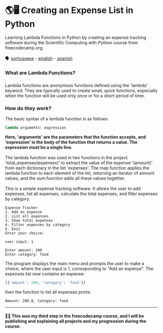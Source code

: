 # 🌎🖥 Creating an Expense List in Python
Learning Lambda Functions in Python by creating an expense tracking software during the Scientific Computing with Python course from freecodecamp.org.
<br>
<br>
🗣️ [portuguese](https://github.com/matheuusventura/lambda-functions-freecodecamp) - [english](https://github.com/matheuusventura/lambda-functions-freecodecamp/blob/main/README-english.md) - [spanish](https://web.whatsapp.com/)
<h3>What are Lambda Functions?<h3></h3>
Lambda functions are anonymous functions defined using the 'lambda' keyword. They are typically used to create small, quick functions, especially when the function will be used only once or for a short period of time.

<h3>How do they work?</h3>
The basic syntax of a lambda function is as follows:
<br>

```python
lambda arguments: expression
```
<b>Here, 'arguments' are the parameters that the function accepts, and 'expression' is the body of the function that returns a value. The expression must be a single line.</b>
<br>
<br>
The lambda function was used in two functions in the project. 'total_expenses(expenses)' to extract the value of the expense '(amount)' from each dictionary in the list 'expenses'. The map function applies the lambda function to each element of the list, returning an iterator of amount values, and the sum function adds all these values together.
<br>
<br>
This is a simple expense tracking software. It allows the user to add expenses, list all expenses, calculate the total expenses, and filter expenses by category.

```
Expense Tracker
1. Add an expense
2. List all expenses
3. Show total expenses        
4. Filter expenses by category
5. Exit
Enter your choice:
```

```
user input: 1
```

```
Enter amount: 200
Enter category: food
```

The program displays the main menu and prompts the user to make a choice, where the user input is 1, corresponding to "Add an expense". The expenses list now contains an expense:

```python
[{'amount': 200, 'category': 'food'}]
```

then the function to list all expenses prints:

```All Expenses:
Amount: 200.0, Category: food
```

<hr>
<h4>👋😆 This was my third step in the freecodecamp course, and I will be publishing and explaining all projects and my progression during the course.</h4>
